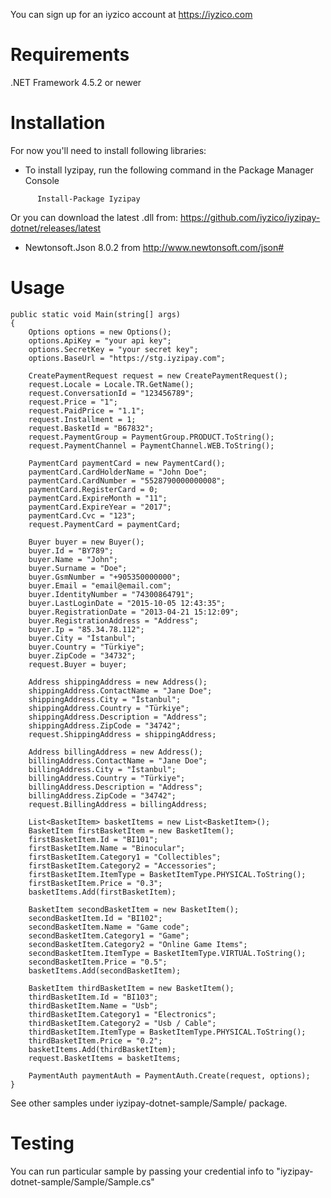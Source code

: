 You can sign up for an iyzico account at https://iyzico.com

# Requirements

.NET Framework 4.5.2 or newer

# Installation

For now you'll need to install following libraries:

* To install Iyzipay, run the following command in the Package Manager Console
```
      Install-Package Iyzipay
```
 Or you can download the latest .dll from:  https://github.com/iyzico/iyzipay-dotnet/releases/latest
 
* Newtonsoft.Json 8.0.2 from http://www.newtonsoft.com/json#


# Usage

```.NET
public static void Main(string[] args)
{
	Options options = new Options();
    options.ApiKey = "your api key";
    options.SecretKey = "your secret key";
	options.BaseUrl = "https://stg.iyzipay.com";
			
	CreatePaymentRequest request = new CreatePaymentRequest();
	request.Locale = Locale.TR.GetName();
	request.ConversationId = "123456789";
	request.Price = "1";
	request.PaidPrice = "1.1";
	request.Installment = 1;
	request.BasketId = "B67832";
	request.PaymentGroup = PaymentGroup.PRODUCT.ToString();
	request.PaymentChannel = PaymentChannel.WEB.ToString();

	PaymentCard paymentCard = new PaymentCard();
	paymentCard.CardHolderName = "John Doe";
	paymentCard.CardNumber = "5528790000000008";
	paymentCard.RegisterCard = 0;
	paymentCard.ExpireMonth = "11";
	paymentCard.ExpireYear = "2017";
	paymentCard.Cvc = "123";
	request.PaymentCard = paymentCard;

	Buyer buyer = new Buyer();
	buyer.Id = "BY789";
	buyer.Name = "John";
	buyer.Surname = "Doe";
	buyer.GsmNumber = "+905350000000";
	buyer.Email = "email@email.com";
	buyer.IdentityNumber = "74300864791";
	buyer.LastLoginDate = "2015-10-05 12:43:35";
	buyer.RegistrationDate = "2013-04-21 15:12:09";
	buyer.RegistrationAddress = "Address";
	buyer.Ip = "85.34.78.112";
	buyer.City = "İstanbul";
	buyer.Country = "Türkiye";
	buyer.ZipCode = "34732";
	request.Buyer = buyer;

	Address shippingAddress = new Address();
	shippingAddress.ContactName = "Jane Doe";
	shippingAddress.City = "İstanbul";
	shippingAddress.Country = "Türkiye";
	shippingAddress.Description = "Address";
	shippingAddress.ZipCode = "34742";
	request.ShippingAddress = shippingAddress;

	Address billingAddress = new Address();
	billingAddress.ContactName = "Jane Doe";
	billingAddress.City = "İstanbul";
	billingAddress.Country = "Türkiye";
	billingAddress.Description = "Address";
	billingAddress.ZipCode = "34742";
	request.BillingAddress = billingAddress;

	List<BasketItem> basketItems = new List<BasketItem>();
	BasketItem firstBasketItem = new BasketItem();
	firstBasketItem.Id = "BI101";
	firstBasketItem.Name = "Binocular";
	firstBasketItem.Category1 = "Collectibles";
	firstBasketItem.Category2 = "Accessories";
	firstBasketItem.ItemType = BasketItemType.PHYSICAL.ToString();
	firstBasketItem.Price = "0.3";
	basketItems.Add(firstBasketItem);

	BasketItem secondBasketItem = new BasketItem();
	secondBasketItem.Id = "BI102";
	secondBasketItem.Name = "Game code";
	secondBasketItem.Category1 = "Game";
	secondBasketItem.Category2 = "Online Game Items";
	secondBasketItem.ItemType = BasketItemType.VIRTUAL.ToString();
	secondBasketItem.Price = "0.5";
	basketItems.Add(secondBasketItem);

	BasketItem thirdBasketItem = new BasketItem();
	thirdBasketItem.Id = "BI103";
	thirdBasketItem.Name = "Usb";
	thirdBasketItem.Category1 = "Electronics";
	thirdBasketItem.Category2 = "Usb / Cable";
	thirdBasketItem.ItemType = BasketItemType.PHYSICAL.ToString();
	thirdBasketItem.Price = "0.2";
	basketItems.Add(thirdBasketItem);
	request.BasketItems = basketItems;

	PaymentAuth paymentAuth = PaymentAuth.Create(request, options);
}
```
See other samples under iyzipay-dotnet-sample/Sample/ package.

# Testing

You can run particular sample by passing your credential info to "iyzipay-dotnet-sample/Sample/Sample.cs"
